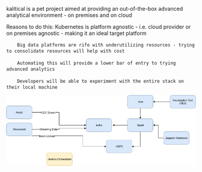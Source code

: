kalitical is a pet project aimed at providing an out-of-the-box advanced analytical environment - on premises and on cloud


Reasons to do this:
		Kubernetes is platform agnostic - i.e. cloud provider or on premises agnostic - making it an ideal target platform
	
		Big data platforms are rife with underutilizing resources - trying to consolidate resources will help with cost

		Automating this will provide a lower bar of entry to trying advanced analytics

		Developers will be able to experiment with the entire stack on their local machine



![Proposed Architecture](resources/kalitical_proposed_architecture.jpeg)

